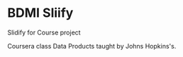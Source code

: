 BDMI Sliify
========
Slidify for Course project

Coursera class Data Products taught by Johns Hopkins's.
